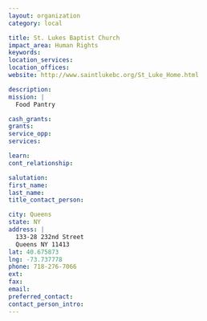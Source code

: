 ```yaml
---
layout: organization
category: local

title: St. Lukes Baptist Church
impact_area: Human Rights
keywords: 
location_services: 
location_offices: 
website: http://www.saintlukebc.org/St_Luke_Home.html

description: 
mission: |
  Food Pantry

cash_grants: 
grants: 
service_opp: 
services: 

learn: 
cont_relationship: 

salutation: 
first_name: 
last_name: 
title_contact_person: 

city: Queens
state: NY
address: |
  133-28 232nd Street  
  Queens NY 11413
lat: 40.675873
lng: -73.737778
phone: 718-276-7066
ext: 
fax: 
email: 
preferred_contact: 
contact_person_intro: 
---
```

